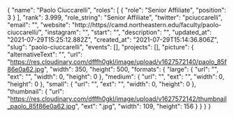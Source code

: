 {
 "name": "Paolo Ciuccarelli",
 "roles": [
  {
   "role": "Senior Affiliate",
   "position": 3
  }
 ],
 "rank": 3.999,
 "role_string": "Senior Affiliate",
 "twitter": "pciuccarelli",
 "email": "",
 "website": "http://https//camd.northeastern.edu/faculty/paolo-ciuccarelli/",
 "instagram": "",
 "start": "",
 "description": "",
 "updated_at": "2021-07-29T15:25:12.882Z",
 "created_at": "2021-07-29T15:14:36.806Z",
 "slug": "paolo-ciuccarelli",
 "events": [],
 "projects": [],
 "picture": {
  "alternativeText": "",
  "url": "https://res.cloudinary.com/dfffh0gkl/image/upload/v1627572140/paolo_85f86e0a62.jpg",
  "width": 350,
  "height": 500,
  "formats": {
   "large": {
    "url": "",
    "ext": "",
    "width": 0,
    "height": 0
   },
   "medium": {
    "url": "",
    "ext": "",
    "width": 0,
    "height": 0
   },
   "small": {
    "url": "",
    "ext": "",
    "width": 0,
    "height": 0
   },
   "thumbnail": {
    "url": "https://res.cloudinary.com/dfffh0gkl/image/upload/v1627572142/thumbnail_paolo_85f86e0a62.jpg",
    "ext": ".jpg",
    "width": 109,
    "height": 156
   }
  }
 }
}